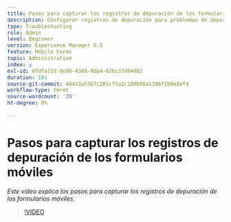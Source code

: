 ```yaml
---
title: Pasos para capturar los registros de depuración de los formularios móviles
description: Configurar registros de depuración para problemas de depuración relacionados con Mobile Forms
type: Troubleshooting
role: Admin
level: Beginner
version: Experience Manager 6.5
feature: Mobile Forms
topic: Administration
index: y
exl-id: 0fdfa72d-0e96-4389-86b4-826c37d64982
duration: 101
source-git-commit: 48433a5367c281cf5a1c106b08a1306f1b0e8ef4
workflow-type: tm+mt
source-wordcount: '39'
ht-degree: 0%

---
```


# Pasos para capturar los registros de depuración de los formularios móviles

*Este vídeo explica los pasos para capturar los registros de depuración de los formularios móviles.*

>[!VIDEO](https://video.tv.adobe.com/v/3438590?quality=12&learn=on&captions=spa)
